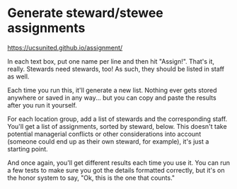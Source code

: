 # Generate steward/stewee assignments

https://ucsunited.github.io/assignment/

In each text box, put one name per line and then hit "Assign!". That's it, really. Stewards need stewards, too! As such, they should be listed in staff as well.

Each time you run this, it'll generate a new list. Nothing ever gets stored anywhere or saved in any way... but you can copy and paste the results after you run it yourself.

For each location group, add a list of stewards and the corresponding staff. You'll get a list of assignments, sorted by steward, below. This doesn't take potential managerial conflicts or other considerations into account (someone could end up as their own steward, for example), it's just a starting point.

And once again, you'll get different results each time you use it. You can run a few tests to make sure you got the details formatted correctly, but it's on the honor system to say, "Ok, this is the one that counts."
